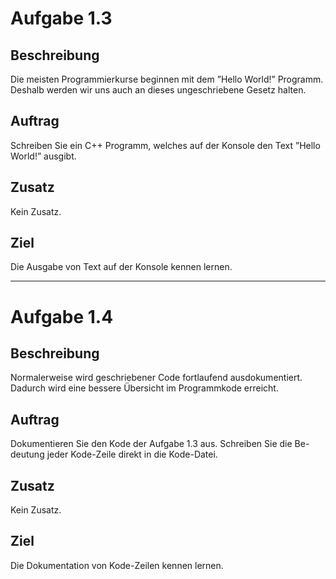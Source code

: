 # Aufgabe 1.3

## Beschreibung
Die meisten Programmierkurse beginnen mit dem ”Hello World!” Programm. Deshalb werden wir uns auch an dieses ungeschriebene Gesetz halten.

## Auftrag
Schreiben Sie ein C++ Programm, welches auf der Konsole den Text ”Hello World!” ausgibt.

## Zusatz
Kein Zusatz.

## Ziel
Die Ausgabe von Text auf der Konsole kennen lernen.


-------------------------------

# Aufgabe 1.4

## Beschreibung
Normalerweise wird geschriebener Code fortlaufend ausdokumentiert. Dadurch wird eine bessere Übersicht im Programmkode erreicht.

## Auftrag
Dokumentieren Sie den Kode der Aufgabe 1.3 aus. Schreiben Sie die Be- deutung jeder Kode-Zeile direkt in die Kode-Datei.

## Zusatz
Kein Zusatz.

## Ziel
Die Dokumentation von Kode-Zeilen kennen lernen.
